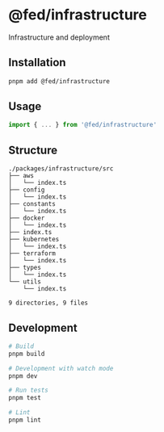 # @fed/infrastructure

Infrastructure and deployment

## Installation

```bash
pnpm add @fed/infrastructure
```

## Usage

```typescript
import { ... } from '@fed/infrastructure'
```

## Structure
```
./packages/infrastructure/src
├── aws
│   └── index.ts
├── config
│   └── index.ts
├── constants
│   └── index.ts
├── docker
│   └── index.ts
├── index.ts
├── kubernetes
│   └── index.ts
├── terraform
│   └── index.ts
├── types
│   └── index.ts
└── utils
    └── index.ts

9 directories, 9 files
```

## Development

```bash
# Build
pnpm build

# Development with watch mode
pnpm dev

# Run tests
pnpm test

# Lint
pnpm lint
```
